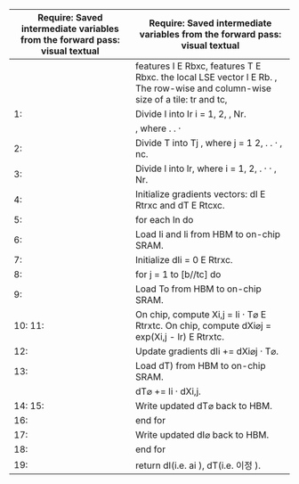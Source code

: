 | Require: Saved intermediate variables from the forward pass: visual textual | Require: Saved intermediate variables from the forward pass: visual textual |
| --- | --- |
|  | features I E Rbxc, features T E Rbxc. the local LSE vector l E Rb. , The row-wise and column-wise size of a tile: tr and tc, |
| 1: | Divide I into Ir i = 1, 2, , Nr. |
|  | , where . . · |
| 2: | Divide T into Tj , where j = 1 2, . . · , nc. |
| 3: | Divide l into lr, where i = 1, 2, . · · , Nr. |
| 4: | Initialize gradients vectors: dI E Rtrxc and dT E Rtcxc. |
| 5: | for each In do |
| 6: | Load Ii and li from HBM to on-chip SRAM. |
| 7: | Initialize dIi = 0 E Rtrxc. |
| 8: | for j = 1 to [b//tc] do |
| 9: | Load To from HBM to on-chip SRAM. |
| 10: 11: | On chip, compute Xi,j = Ii · T⌀ E Rtrxtc. On chip, compute dXi⌀j = exp(Xi,j - lr) E Rtrxtc. |
| 12: | Update gradients dIi += dXi⌀j · T⌀. |
| 13: | Load dT) from HBM to on-chip SRAM. |
|  | dT⌀ += Ii · dXi,j. |
| 14: 15: | Write updated dT⌀ back to HBM. |
| 16: | end for |
| 17: | Write updated dI⌀ back to HBM. |
| 18: | end for |
| 19: | return dI(i.e. ai ), dT(i.e. 이정 ). |
